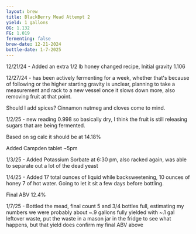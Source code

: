 ```yaml
---
layout: brew
title: BlackBerry Mead Attempt 2
yield: 1 gallons
OG: 1.132
FG: 1.019
fermenting: false
brew-date: 12-21-2024
bottle-date: 1-7-2025
---
```


12/21/24 - Added an extra 1/2 lb honey changed recipe, Initial gravity 1.106

12/27/24 - has been actively fermenting for a week, whether that's because of following or the higher starting gravity is unclear, planning to take a measurement and rack to a new vessel once it slows down more, also removing fruit at that point.

Should I add spices? Cinnamon nutmeg and cloves come to mind.

1/2/25 - new reading 0.998 so basically dry, I think the fruit is still releasing sugars that are being fermented. 

Based on sg calc it should be at 14.18%

Added Campden tablet ~5pm

1/3/25 - Added Potassium Sorbate at 6:30 pm, also racked again, was able to separate out a lot of the dead yeast

1/4/25 - Added 17 total ounces of liquid while backsweetening, 10 ounces of honey 7 of hot water. Going to let it sit a few days before bottling.

Final ABV 12.4%

1/7/25 - Bottled the mead, final count 5 and 3/4 bottles full, estimating my numbers we were probably about ~.9 gallons fully yielded with ~.1 gal leftover waste, put the waste in a mason jar in the fridge to see what happens, but that yield does confirm my final ABV above
